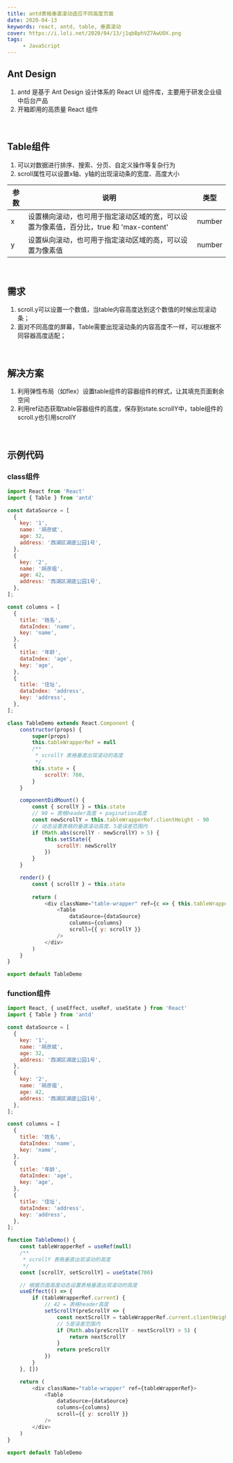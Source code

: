 ```yaml
---
title: antd表格垂直滚动适应不同高度页面
date: 2020-04-13
keywords: react, antd, table, 垂直滚动
cover: https://i.loli.net/2020/04/13/j1qbBphVZ7AwUOX.png
tags:
     - JavaScript
---
```



## Ant Design

1. antd 是基于 Ant Design 设计体系的 React UI 组件库，主要用于研发企业级中后台产品
2. 开箱即用的高质量 React 组件

<br/>


## Table组件

1. 可以对数据进行排序、搜索、分页、自定义操作等复杂行为
2. scroll属性可以设置x轴、y轴的出现滚动条的宽度、高度大小

参数 | 说明 | 类型
---|---|---
x | 设置横向滚动，也可用于指定滚动区域的宽，可以设置为像素值，百分比，true 和 'max-content' | number 
y | 设置纵向滚动，也可用于指定滚动区域的高，可以设置为像素值 | number

<br/>


## 需求

1. scroll.y可以设置一个数值，当table内容高度达到这个数值的时候出现滚动条；
2. 面对不同高度的屏幕，Table需要出现滚动条的内容高度不一样，可以根据不同容器高度适配；

<br/>


## 解决方案

1. 利用弹性布局（如flex）设置table组件的容器组件的样式，让其填充页面剩余空间
2. 利用ref动态获取table容器组件的高度，保存到state.scrollY中，table组件的scroll.y也引用scrollY

<br/>

## 示例代码

### class组件
```JavaScript
import React from 'React'
import { Table } from 'antd'

const dataSource = [
  {
    key: '1',
    name: '胡彦斌',
    age: 32,
    address: '西湖区湖底公园1号',
  },
  {
    key: '2',
    name: '胡彦祖',
    age: 42,
    address: '西湖区湖底公园1号',
  },
];

const columns = [
  {
    title: '姓名',
    dataIndex: 'name',
    key: 'name',
  },
  {
    title: '年龄',
    dataIndex: 'age',
    key: 'age',
  },
  {
    title: '住址',
    dataIndex: 'address',
    key: 'address',
  },
];

class TableDemo extends React.Component {
    constructor(props) {
        super(props)
        this.tableWrapperRef = null
        /**
         * scrollY 表格垂直出现滚动的高度
         */
        this.state = {
            scrollY: 700,
        }
    }

    componentDidMount() {
        const { scrollY } = this.state
        // 90 = 表格header高度 + pagination高度
        const newScrollY = this.tableWrapperRef.clientHeight - 90
        // 动态设置表格的垂直滚动高度，5是误差范围内
        if (Math.abs(scrollY - newScrollY) > 5) {
            this.setState({
                scrollY: newScrollY
            })
        }
    }

    render() {
        const { scrollY } = this.state
        
        return (
            <div className="table-wrapper" ref={c => { this.tableWrapperRef = c }}>
                <Table 
                    dataSource={dataSource} 
                    columns={columns}  
                    scroll={{ y: scrollY }}
                />
            </div>
        )
    }
}

export default TableDemo
```

### function组件
```JavaScript
import React, { useEffect, useRef, useState } from 'React'
import { Table } from 'antd'

const dataSource = [
  {
    key: '1',
    name: '胡彦斌',
    age: 32,
    address: '西湖区湖底公园1号',
  },
  {
    key: '2',
    name: '胡彦祖',
    age: 42,
    address: '西湖区湖底公园1号',
  },
];

const columns = [
  {
    title: '姓名',
    dataIndex: 'name',
    key: 'name',
  },
  {
    title: '年龄',
    dataIndex: 'age',
    key: 'age',
  },
  {
    title: '住址',
    dataIndex: 'address',
    key: 'address',
  },
];

function TableDemo() {
    const tableWrapperRef = useRef(null)
    /**
     * scrollY 表格垂直出现滚动的高度
     */
    const [scrollY, setScrollY] = useState(700)

    // 根据页面高度动态设置表格垂直出现滚动的高度
    useEffect(() => {
        if (tableWrapperRef.current) {
            // 42 = 表格header高度
            setScrollY(preScrollY => {
                const nextScrollY = tableWrapperRef.current.clientHeight - 42
                // 5是误差范围内
                if (Math.abs(preScrollY - nextScrollY) > 5) {
                    return nextScrollY
                }
                return preScrollY
            })
        }
    }, [])

    return (
        <div className="table-wrapper" ref={tableWrapperRef}>
            <Table 
                dataSource={dataSource} 
                columns={columns}  
                scroll={{ y: scrollY }}
            />
        </div>
    )
}

export default TableDemo
```